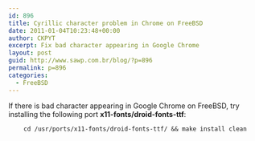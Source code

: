```yaml
---
id: 896
title: Cyrillic character problem in Chrome on FreeBSD
date: 2011-01-04T10:23:48+00:00
author: CKPYT
excerpt: Fix bad character appearing in Google Chrome
layout: post
guid: http://www.sawp.com.br/blog/?p=896
permalink: p=896
categories:
  - FreeBSD
---
```

If there is bad character appearing in Google Chrome on FreeBSD, try installing the following port **x11-fonts/droid-fonts-ttf**:

<center>
  <code>cd /usr/ports/x11-fonts/droid-fonts-ttf/ && make install clean</code>
</center>
